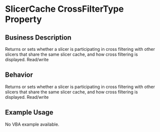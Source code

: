 # SlicerCache CrossFilterType Property

## Business Description
Returns or sets whether a slicer is participating in cross filtering with other slicers that share the same slicer cache, and how cross filtering is displayed. Read/write

## Behavior
Returns or sets whether a slicer is participating in cross filtering with other slicers that share the same slicer cache, and how cross filtering is displayed. Read/write

## Example Usage
No VBA example available.